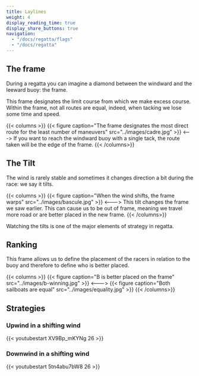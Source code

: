 ```yaml
---
title: Laylines
weight: 4
display_reading_time: true
display_share_buttons: true
navigation:
  - "/docs/regatta/flags"
  - "/docs/regatta"
---
```

## The frame
During a regatta you can imagine a diamond between the windward and the leeward buoy: the frame.

This frame designates the limit course from which we make excess course. Within the frame, not all routes are equal, indeed, when tacking we lose some time and speed.

{{< columns >}}
{{< figure caption="The frame designates the most direct route for the least number of maneuvers" src="../images/cadre.jpg" >}}
<--->
If you want to reach the windward buoy with a single tack, the route taken will be the edge of the frame.
{{< /columns>}}

## The Tilt

The wind is rarely stable and sometimes it changes direction a bit during the race: we say it tilts.

{{< columns >}}
{{< figure caption="When the wind shifts, the frame warps" src="../images/bascule.jpg" >}}
<--->
This tilt changes the frame we saw earlier. This can cause us to be out of frame, meaning we travel more road or are better placed in the new frame.
{{< /columns>}}

Watching the tilts is one of the major elements of strategy in regatta.

## Ranking

This frame allows us to define the placement of the racers in relation to the buoy and therefore to define who is better placed.

{{< columns >}}
{{< figure caption="B is better placed on the frame" src="../images/b-winning.jpg" >}}
<--->
{{< figure caption="Both sailboats are equal" src="../images/equality.jpg" >}}
{{< /columns>}}

## Strategies
### Upwind in a shifting wind

{{< youtubestart XV9Bp_mKYNg 26 >}}

### Downwind in a shifting wind

{{< youtubestart 5tn4abu7bW8 26 >}}